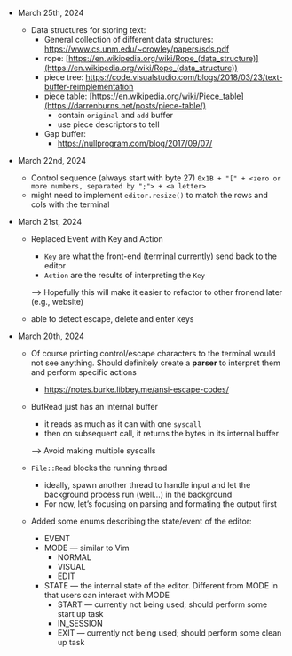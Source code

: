 - March 25th, 2024
    - Data structures for storing text:
        - General collection of different data structures: https://www.cs.unm.edu/~crowley/papers/sds.pdf
        - rope: [https://en.wikipedia.org/wiki/Rope_(data_structure)](https://en.wikipedia.org/wiki/Rope_(data_structure))
        - piece tree: https://code.visualstudio.com/blogs/2018/03/23/text-buffer-reimplementation
        - piece table: [https://en.wikipedia.org/wiki/Piece_table](https://darrenburns.net/posts/piece-table/)
            - contain `original` and `add` buffer
            - use piece descriptors to tell
        - Gap buffer:
            - https://nullprogram.com/blog/2017/09/07/
    
- March 22nd, 2024
    - Control sequence (always start with byte 27)
    `0x1B + "[" + <zero or more numbers, separated by ";"> + <a letter>`
    - might need to implement `editor.resize()` to match the rows and cols with the terminal
- March 21st, 2024
    - Replaced Event with Key and Action
        - `Key` are what the front-end (terminal currently) send back to the editor
        - `Action` are the results of interpreting the `Key`
        
        —> Hopefully this will make it easier to refactor to other fronend later (e.g., website)
        
    - able to detect escape, delete and enter keys
- March 20th, 2024
    - Of course printing control/escape characters to the terminal would not see anything. Should definitely create a **parser** to interpret them and perform specific actions
        - https://notes.burke.libbey.me/ansi-escape-codes/
    - BufRead just has an internal buffer
        - it reads as much as it can with one `syscall`
        - then on subsequent call, it returns the bytes in its internal buffer
        
        —> Avoid making multiple syscalls
        
    - `File::Read` blocks the running thread
        - ideally, spawn another thread to handle input and let the background process run (well…) in the background
        - For now, let’s focusing on parsing and formating the output first
    - Added some enums describing the state/event of the editor:
        - EVENT
        - MODE — similar to Vim
            - NORMAL
            - VISUAL
            - EDIT
        - STATE — the internal state of the editor. Different from MODE in that users can interact with MODE
            - START — currently not being used; should perform some start up task
            - IN_SESSION
            - EXIT — currently not being used; should perform some clean up task
